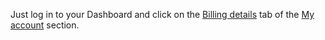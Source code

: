 Just log in to your Dashboard and click on the [Billing details](https://www.algolia.com/users/edit#?tab=billing-details) tab of the [My account](https://www.algolia.com/users/edit) section.
